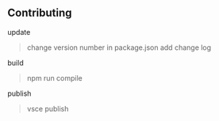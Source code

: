 ## Contributing

update
> change version number in package.json
> add change log

build

> npm run compile

publish

> vsce publish

